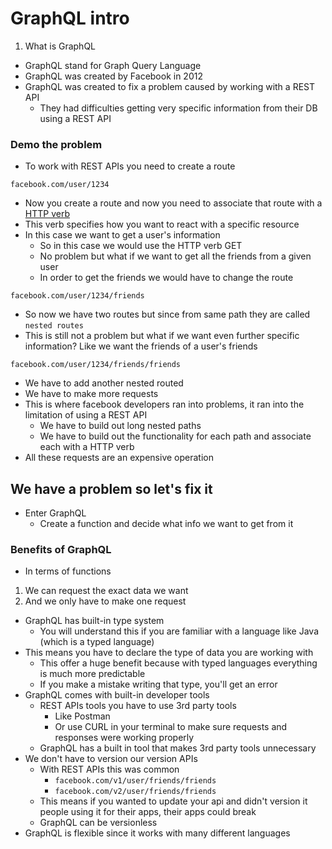 # GraphQL intro

1. What is GraphQL
* GraphQL stand for Graph Query Language
* GraphQL was created by Facebook in 2012
* GraphQL was created to fix a problem caused by working with a REST API
    - They had difficulties getting very specific information from their DB using a REST API

### Demo the problem
* To work with REST APIs you need to create a route

`facebook.com/user/1234`

* Now you create a route and now you need to associate that route with a [HTTP verb](https://www.restapitutorial.com/lessons/httpmethods.html)
* This verb specifies how you want to react with a specific resource
* In this case we want to get a user's information
    - So in this case we would use the HTTP verb GET
    - No problem but what if we want to get all the friends from a given user
    - In order to get the friends we would have to change the route

`facebook.com/user/1234/friends`

* So now we have two routes but since from same path they are called `nested routes`
* This is still not a problem but what if we want even further specific information? Like we want the friends of a user's friends

`facebook.com/user/1234/friends/friends`

* We have to add another nested routed
* We have to make more requests
* This is where facebook developers ran into problems, it ran into the limitation of using a REST API
    - We have to build out long nested paths
    - We have to build out the functionality for each path and associate each with a HTTP verb
* All these requests are an expensive operation

## We have a problem so let's fix it
* Enter GraphQL
    - Create a function and decide what info we want to get from it

### Benefits of GraphQL
* In terms of functions

1. We can request the exact data we want
2. And we only have to make one request

* GraphQL has built-in type system
    - You will understand this if you are familiar with a language like Java (which is a typed language)
* This means you have to declare the type of data you are working with
    - This offer a huge benefit because with typed languages everything is much more predictable
    - If you make a mistake writing that type, you'll get an error
* GraphQL comes with built-in developer tools
    - REST APIs tools you have to use 3rd party tools
        + Like Postman
        + Or use CURL in your terminal to make sure requests and responses were working properly
    - GraphQL has a built in tool that makes 3rd party tools unnecessary
* We don't have to version our version APIs
    - With REST APIs this was common
        + `facebook.com/v1/user/friends/friends`
        + `facebook.com/v2/user/friends/friends`
    - This means if you wanted to update your api and didn't version it people using it for their apps, their apps could break
    - GraphQL can be versionless
* GraphQL is flexible since it works with many different languages
